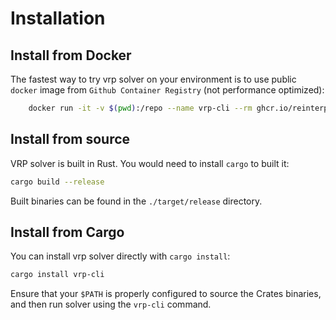 # Installation

## Install from Docker

The fastest way to try vrp solver on your environment is to use public `docker` image from `Github Container Registry`
(not performance optimized):

```bash
    docker run -it -v $(pwd):/repo --name vrp-cli --rm ghcr.io/reinterpretcat/vrp/vrp-cli:1.11.0
```

## Install from source

VRP solver is built in Rust. You would need to install `cargo` to built it:

```bash
cargo build --release
```

Built binaries can be found in the `./target/release` directory.


## Install from Cargo

You can install vrp solver directly with `cargo install`:

```bash
cargo install vrp-cli
```

Ensure that your `$PATH` is properly configured to source the Crates binaries, and then run solver using the `vrp-cli` command.